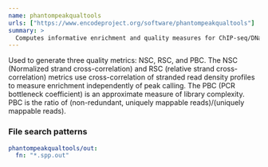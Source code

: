 ```yaml
---
name: phantompeakqualtools
urls: ["https://www.encodeproject.org/software/phantompeakqualtools"]
summary: >
  Computes informative enrichment and quality measures for ChIP-seq/DNase-seq/FAIRE-seq/MNase-seq data
---
```


<!--
~~~~~ DO NOT EDIT ~~~~~
This file is autogenerated from the MultiQC module python docstring.
Do not edit the markdown, it will be overwritten.

File path for the source of this content: multiqc/modules/phantompeakqualtools/phantompeakqualtools.py
~~~~~~~~~~~~~~~~~~~~~~~
-->

Used to generate three quality metrics: NSC, RSC, and PBC. The NSC (Normalized strand cross-correlation)
and RSC (relative strand cross-correlation) metrics use cross-correlation of stranded read density profiles
to measure enrichment independently of peak calling. The PBC (PCR bottleneck coefficient) is an approximate
measure of library complexity. PBC is the ratio of (non-redundant, uniquely mappable reads)/(uniquely mappable reads).

### File search patterns

```yaml
phantompeakqualtools/out:
  fn: "*.spp.out"
```
